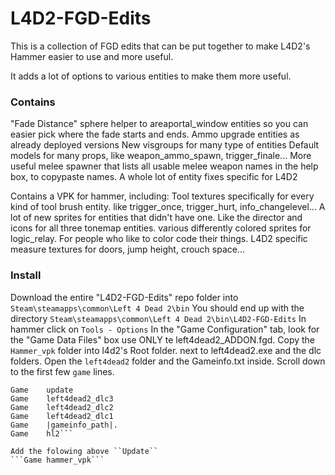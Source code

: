 # L4D2-FGD-Edits
This is a collection of FGD edits that can be put together to make L4D2's Hammer easier to use and more useful. 

It adds a lot of options to various entities to make them more useful.

### Contains
"Fade Distance" sphere helper to areaportal_window entities so you can easier pick where the fade starts and ends.
Ammo upgrade entities as already deployed versions
New visgroups for many type of entities
Default models for many props, like weapon_ammo_spawn, trigger_finale...
More useful melee spawner that lists all usable melee weapon names in the help box, to copypaste names.
A whole lot of entity fixes specific for L4D2

Contains a VPK for hammer, including:
Tool textures specifically for every kind of tool brush entity. like trigger_once, trigger_hurt, info_changelevel...
A lot of new sprites for entities that didn't have one. Like the director and icons for all three tonemap entities.
various differently colored sprites for logic_relay. For people who like to color code their things.
L4D2 specific measure textures for doors, jump height, crouch space...

### Install
Download the entire "L4D2-FGD-Edits" repo folder into ```Steam\steamapps\common\Left 4 Dead 2\bin```
You should end up with the directory ```Steam\steamapps\common\Left 4 Dead 2\bin\L4D2-FGD-Edits```
In hammer click on ``Tools - Options``
In the "Game Configuration" tab, look for the "Game Data Files" box use ONLY te left4dead2_ADDON.fgd.
Copy the ``Hammer_vpk`` folder into l4d2's Root folder. next to  left4dead2.exe and the dlc folders.
Open the ``left4dead2`` folder and the Gameinfo.txt inside.
Scroll down to the first few ``game`` lines.
```
Game	update
Game	left4dead2_dlc3
Game	left4dead2_dlc2
Game	left4dead2_dlc1
Game	|gameinfo_path|.
Game	hl2```

Add the folowing above ``Update``
```Game hammer_vpk```